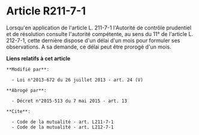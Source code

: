 # Article R211-7-1

Lorsqu'en application de l'article L. 211-7-1 l'Autorité de contrôle prudentiel et de résolution consulte l'autorité
compétente, au sens du 11° de l'article L. 212-7-1, cette dernière dispose d'un délai d'un mois pour formuler ses
observations. A sa demande, ce délai peut être prorogé d'un mois.

**Liens relatifs à cet article**

	**Modifié par**:

	  - Loi n°2013-672 du 26 juillet 2013 - art. 24 (V)

	**Abrogé par**:

	  - Décret n°2015-513 du 7 mai 2015 - art. 13

	**Cite**:

	  - Code de la mutualité - art. L211-7-1
	  - Code de la mutualité - art. L212-7-1
